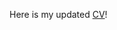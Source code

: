 Here is my updated [CV](https://www.dropbox.com/scl/fi/o300x52g8vw9rxxqqhekn/Subarna_updated_CV.pdf?rlkey=71iufqy2hdik2t7dq9tb7wdav&st=vfnsncf3&dl=0)!
